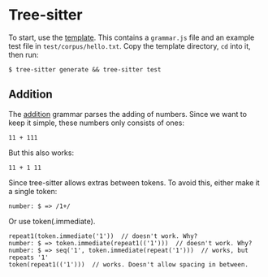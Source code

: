 # Tree-sitter

To start, use the [template](template). This contains a `grammar.js` file and an example test file in `test/corpus/hello.txt`. Copy the template directory, `cd` into it, then run:

```
$ tree-sitter generate && tree-sitter test
```

## Addition

The [addition](addition) grammar parses the adding of numbers. Since we want to keep it simple, these numbers only consists of ones:

    11 + 111

But this also works:

    11 + 1 11

Since tree-sitter allows extras between tokens.  To avoid this, either make it a single token:

    number: $ => /1+/

Or use token(.immediate).

    repeat1(token.immediate('1'))  // doesn't work. Why?
    number: $ => token.immediate(repeat1(('1')))  // doesn't work. Why?
    number: $ => seq('1', token.immediate(repeat('1')))  // works, but repeats '1'
    token(repeat1(('1')))  // works. Doesn't allow spacing in between.